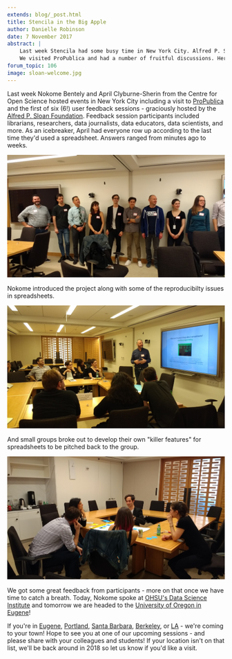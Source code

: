 ```yaml
---
extends: blog/_post.html
title: Stencila in the Big Apple
author: Danielle Robinson
date: 7 November 2017
abstract: |
    Last week Stencila had some busy time in New York City. Alfred P. Sloan Foundation hosted our first user feedback sessions.
    We visited ProPublica and had a number of fruitful discussions. Here are the details.
forum_topic: 106
image: sloan-welcome.jpg
---
```


Last week Nokome Bentely and April Clyburne-Sherin from the Centre for Open Science hosted events in New York City including a visit to [ProPublica](https://www.propublica.org/) and the first of six (6!) user feedback sessions - graciously hosted by the [Alfred P. Sloan Foundation](https://sloan.org/). Feedback session participants included librarians, researchers, data journalists, data educators, data scientists, and more. As an icebreaker, April had everyone row up according to the last time they'd used a spreadsheet. Answers ranged from minutes ago to weeks.  

![Sloan Foundation visit](sloan-welcome.jpg)

Nokome introduced the project along with some of the reproducibilty issues in spreadsheets.

![Sloan Foundation visit](nokome-presents.jpg)

And small groups broke out to develop their own "killer features" for spreadsheets to be pitched back to the group.

![Sloan Foundation visit](sloan-discussions.jpg)

We got some great feedback from participants - more on that once we have time to catch a breath. Today, Nokome spoke at [OHSU's Data Science Institute](https://ohsulibrary-datascienceinstitute.github.io/) and tomorrow we are headed to the [University of Oregon in Eugene](https://ti.to/codeforscience/stencila-at-university-of-oregon)!

If you're in [Eugene](https://ti.to/codeforscience/stencila-at-university-of-oregon), [Portland](https://ti.to/codeforscience/stencila-at-oregon-health-and-science-university), [Santa Barbara](https://ti.to/codeforscience/stencila-at-nceas), [Berkeley](https://ti.to/codeforscience/stencila-at-uc-berkeley), or [LA](https://ti.to/codeforscience/stencila-at-ucla) - we're coming to your town! Hope to see you at one of our upcoming sessions - and please share with your colleagues and students! If your location isn't on that list, we'll be back around in 2018 so let us know if you'd like a visit.

